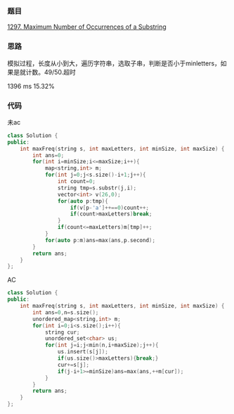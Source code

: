 ### 题目
[1297. Maximum Number of Occurrences of a Substring](https://leetcode-cn.com/problems/maximum-number-of-occurrences-of-a-substring/)
### 思路
模拟过程，长度从小到大，遍历字符串，选取子串，判断是否小于minletters，如果是就计数。49/50.超时

1396 ms 15.32%


### 代码
未ac
```c++
class Solution {
public:
    int maxFreq(string s, int maxLetters, int minSize, int maxSize) {
        int ans=0;
        for(int i=minSize;i<=maxSize;i++){
            map<string,int> m;
            for(int j=0;j<s.size()-i+1;j++){
                int count=0;
                string tmp=s.substr(j,i);
                vector<int> v(26,0);
                for(auto p:tmp){
                    if(v[p-'a']++==0)count++;
                    if(count>maxLetters)break;
                }
                if(count<=maxLetters)m[tmp]++;
            }
            for(auto p:m)ans=max(ans,p.second);
        }
        return ans;
    }
};
```
AC
```c++
class Solution {
public:
    int maxFreq(string s, int maxLetters, int minSize, int maxSize) {
        int ans=0,n=s.size();
        unordered_map<string,int> m;
        for(int i=0;i<s.size();i++){
            string cur;
            unordered_set<char> us;
            for(int j=i;j<min(n,i+maxSize);j++){
                us.insert(s[j]);
                if(us.size()>maxLetters){break;}
                cur+=s[j];
                if(j-i+1>=minSize)ans=max(ans,++m[cur]);
            }
        }
        return ans;
    }
};
```

